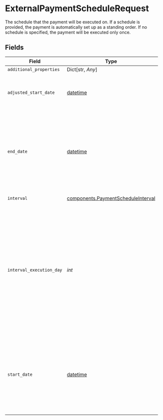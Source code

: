 # ExternalPaymentScheduleRequest

The schedule that the payment will be executed on. If a schedule is provided, the payment is automatically set up as a standing order. If no schedule is specified, the payment will be executed only once.


## Fields

| Field                                                                                                                                                                                                                                                                                                                                                                                                                                                                                                                                                                                                                           | Type                                                                                                                                                                                                                                                                                                                                                                                                                                                                                                                                                                                                                            | Required                                                                                                                                                                                                                                                                                                                                                                                                                                                                                                                                                                                                                        | Description                                                                                                                                                                                                                                                                                                                                                                                                                                                                                                                                                                                                                     |
| ------------------------------------------------------------------------------------------------------------------------------------------------------------------------------------------------------------------------------------------------------------------------------------------------------------------------------------------------------------------------------------------------------------------------------------------------------------------------------------------------------------------------------------------------------------------------------------------------------------------------------- | ------------------------------------------------------------------------------------------------------------------------------------------------------------------------------------------------------------------------------------------------------------------------------------------------------------------------------------------------------------------------------------------------------------------------------------------------------------------------------------------------------------------------------------------------------------------------------------------------------------------------------- | ------------------------------------------------------------------------------------------------------------------------------------------------------------------------------------------------------------------------------------------------------------------------------------------------------------------------------------------------------------------------------------------------------------------------------------------------------------------------------------------------------------------------------------------------------------------------------------------------------------------------------- | ------------------------------------------------------------------------------------------------------------------------------------------------------------------------------------------------------------------------------------------------------------------------------------------------------------------------------------------------------------------------------------------------------------------------------------------------------------------------------------------------------------------------------------------------------------------------------------------------------------------------------- |
| `additional_properties`                                                                                                                                                                                                                                                                                                                                                                                                                                                                                                                                                                                                         | Dict[str, *Any*]                                                                                                                                                                                                                                                                                                                                                                                                                                                                                                                                                                                                                | :heavy_minus_sign:                                                                                                                                                                                                                                                                                                                                                                                                                                                                                                                                                                                                              | N/A                                                                                                                                                                                                                                                                                                                                                                                                                                                                                                                                                                                                                             |
| `adjusted_start_date`                                                                                                                                                                                                                                                                                                                                                                                                                                                                                                                                                                                                           | [datetime](https://docs.python.org/3/library/datetime.html#datetime-objects)                                                                                                                                                                                                                                                                                                                                                                                                                                                                                                                                                    | :heavy_minus_sign:                                                                                                                                                                                                                                                                                                                                                                                                                                                                                                                                                                                                              | The start date sent to the bank after adjusting for holidays or weekends.  Will be provided in [ISO 8601](https://wikipedia.org/wiki/ISO_8601) format (YYYY-MM-DD). If the start date did not require adjustment, this field will be `null`.                                                                                                                                                                                                                                                                                                                                                                                    |
| `end_date`                                                                                                                                                                                                                                                                                                                                                                                                                                                                                                                                                                                                                      | [datetime](https://docs.python.org/3/library/datetime.html#datetime-objects)                                                                                                                                                                                                                                                                                                                                                                                                                                                                                                                                                    | :heavy_minus_sign:                                                                                                                                                                                                                                                                                                                                                                                                                                                                                                                                                                                                              | A date in [ISO 8601](https://wikipedia.org/wiki/ISO_8601) format (YYYY-MM-DD). Standing order payments will end on the last `interval_execution_day` on or before the `end_date`.<br/>If the only `interval_execution_day` between the start date and the end date (inclusive) is also the same day that `/payment_initiation/payment/create` was called, the bank *may* make a payment on that day, but it is not guaranteed to do so.                                                                                                                                                                                         |
| `interval`                                                                                                                                                                                                                                                                                                                                                                                                                                                                                                                                                                                                                      | [components.PaymentScheduleInterval](../../models/shared/paymentscheduleinterval.md)                                                                                                                                                                                                                                                                                                                                                                                                                                                                                                                                            | :heavy_check_mark:                                                                                                                                                                                                                                                                                                                                                                                                                                                                                                                                                                                                              | The frequency interval of the payment.                                                                                                                                                                                                                                                                                                                                                                                                                                                                                                                                                                                          |
| `interval_execution_day`                                                                                                                                                                                                                                                                                                                                                                                                                                                                                                                                                                                                        | *int*                                                                                                                                                                                                                                                                                                                                                                                                                                                                                                                                                                                                                           | :heavy_check_mark:                                                                                                                                                                                                                                                                                                                                                                                                                                                                                                                                                                                                              | The day of the interval on which to schedule the payment.<br/><br/>If the payment interval is weekly, `interval_execution_day` should be an integer from 1 (Monday) to 7 (Sunday).<br/><br/>If the payment interval is monthly, `interval_execution_day` should be an integer indicating which day of the month to make the payment on. Integers from 1 to 28 can be used to make a payment on that day of the month. Negative integers from -1 to -5 can be used to make a payment relative to the end of the month. To make a payment on the last day of the month, use -1; to make the payment on the second-to-last day, use -2, and so on. |
| `start_date`                                                                                                                                                                                                                                                                                                                                                                                                                                                                                                                                                                                                                    | [datetime](https://docs.python.org/3/library/datetime.html#datetime-objects)                                                                                                                                                                                                                                                                                                                                                                                                                                                                                                                                                    | :heavy_check_mark:                                                                                                                                                                                                                                                                                                                                                                                                                                                                                                                                                                                                              | A date in [ISO 8601](https://wikipedia.org/wiki/ISO_8601) format (YYYY-MM-DD). Standing order payments will begin on the first `interval_execution_day` on or after the `start_date`.<br/><br/>If the first `interval_execution_day` on or after the start date is also the same day that `/payment_initiation/payment/create` was called, the bank *may* make the first payment on that day, but it is not guaranteed to do so.                                                                                                                                                                                                |